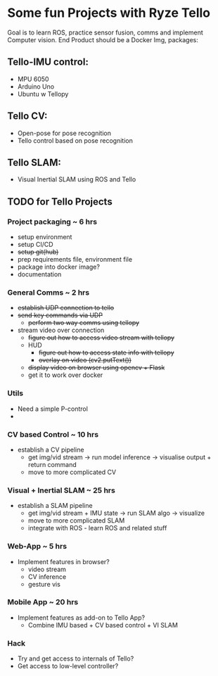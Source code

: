 # Some fun Projects with Ryze Tello 

Goal is to learn ROS, practice sensor fusion, comms and implement Computer vision.
End Product should be a Docker Img, packages:

## Tello-IMU control:
- MPU 6050
- Arduino Uno
- Ubuntu w Tellopy

## Tello CV:
- Open-pose for pose recognition
- Tello control based on pose recognition

## Tello SLAM:
- Visual Inertial SLAM using ROS and Tello


## TODO for Tello Projects

### Project packaging ~ 6 hrs
- setup environment
- setup CI/CD
- <strike>setup git(hub)</strike>
- prep requirements file, environment file
- package into docker image?
- documentation

### General Comms ~ 2 hrs
- <strike> establish UDP connection to tello </strike>
- <strike>send key commands via UDP</strike>
    - <strike>perform two way comms using tellopy</strike>
- stream video over connection
    - <strike>figure out how to access video stream with tellopy</strike>
    - HUD
        - <strike>figure out how to access state info with tellopy </strike>
        - <strike>overlay on video (cv2.putText())</strike>
    - <strike>display video on browser using opencv + Flask </strike>
    - get it to work over docker

### Utils
- Need a simple P-control 
- 
### CV based Control ~ 10 hrs
- establish a CV pipeline
    - get img/vid stream -> run model inference -> visualise output + return command
    - move to more complicated CV

### Visual + Inertial SLAM ~ 25 hrs
- establish a SLAM pipeline
    - get img/vid stream + IMU state -> run SLAM algo -> visualize 
    - move to more complicated SLAM
    - integrate with ROS - learn ROS and related stuff

### Web-App ~ 5 hrs
- Implement features in browser?
    - video stream
    - CV inference
    - gesture vis

### Mobile App ~ 20 hrs
- Implement features as add-on to Tello App?
    - Combine IMU based + CV based control + VI SLAM   

### Hack
- Try and get access to internals of Tello?
- Get access to low-level controller?
